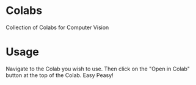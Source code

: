 # Colabs
Collection of Colabs for Computer Vision

# Usage
Navigate to the Colab you wish to use.  Then click on the "Open in Colab" button at the top of the Colab.  Easy Peasy!
